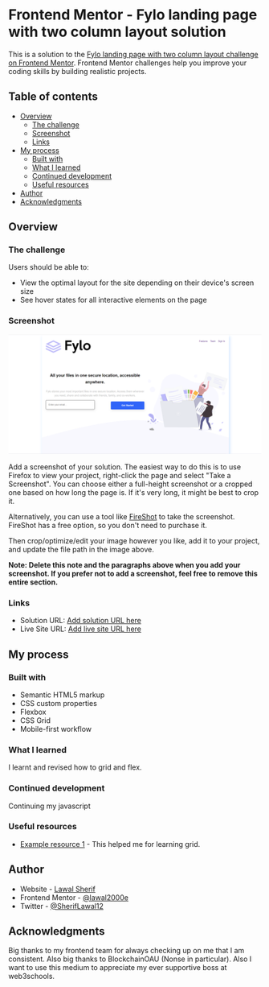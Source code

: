 # Frontend Mentor - Fylo landing page with two column layout solution

This is a solution to the [Fylo landing page with two column layout challenge on Frontend Mentor](https://www.frontendmentor.io/challenges/fylo-landing-page-with-two-column-layout-5ca5ef041e82137ec91a50f5). Frontend Mentor challenges help you improve your coding skills by building realistic projects. 

## Table of contents

- [Overview](#overview)
  - [The challenge](#the-challenge)
  - [Screenshot](#screenshot)
  - [Links](#links)
- [My process](#my-process)
  - [Built with](#built-with)
  - [What I learned](#what-i-learned)
  - [Continued development](#continued-development)
  - [Useful resources](#useful-resources)
- [Author](#author)
- [Acknowledgments](#acknowledgments)


## Overview

### The challenge

Users should be able to:

- View the optimal layout for the site depending on their device's screen size
- See hover states for all interactive elements on the page

### Screenshot

![Project Screenshot](images/Screenshot.png)

Add a screenshot of your solution. The easiest way to do this is to use Firefox to view your project, right-click the page and select "Take a Screenshot". You can choose either a full-height screenshot or a cropped one based on how long the page is. If it's very long, it might be best to crop it.

Alternatively, you can use a tool like [FireShot](https://getfireshot.com/) to take the screenshot. FireShot has a free option, so you don't need to purchase it. 

Then crop/optimize/edit your image however you like, add it to your project, and update the file path in the image above.

**Note: Delete this note and the paragraphs above when you add your screenshot. If you prefer not to add a screenshot, feel free to remove this entire section.**

### Links

- Solution URL: [Add solution URL here](https://github.com/lawal-sherif-itunu/fylo-landing-page.git)
- Live Site URL: [Add live site URL here](https://lawal-sherif-itunu.github.io/fylo-landing-page/)

## My process

### Built with

- Semantic HTML5 markup
- CSS custom properties
- Flexbox
- CSS Grid
- Mobile-first workflow


### What I learned

I learnt and revised how to grid and flex.


### Continued development

Continuing my javascript


### Useful resources

- [Example resource 1](https://www.youtube.com/watch?v=rg7Fvvl3taU) - This helped me for learning grid.

## Author

- Website - [Lawal Sherif](https://github.com/lawal-sherif-itunu)
- Frontend Mentor - [@lawal2000e](https://www.frontendmentor.io/profile/lawal2000)
- Twitter - [@SherifLawal12](https://twitter.com/SherifLawal12)

## Acknowledgments

Big thanks to my frontend team for always checking up on me that I am consistent. Also big thanks to BlockchainOAU (Nonse in particular). Also I want to use this medium to appreciate my ever supportive boss at web3schools.
